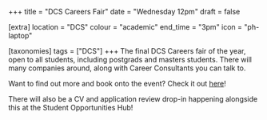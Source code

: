 +++
title = "DCS Careers Fair"
date = "Wednesday 12pm"
draft = false

[extra]
location = "DCS"
colour = "academic"
end_time = "3pm"
icon = "ph-laptop"

[taxonomies]
tags = ["DCS"]
+++
The final DCS Careers fair of the year, open to all students, including postgrads and masters students. There will many companies around, along with Career Consultants you can talk to.

Want to find out more and book onto the event? Check it out [here](https://myadvantage.warwick.ac.uk/students/events/Detail/3677123)!

There will also be a CV and application review drop-in happening alongside this at the Student Opportunities Hub!
